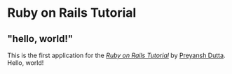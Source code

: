 # Ruby on Rails Tutorial

## "hello, world!"

This is the first application for the [*Ruby on Rails Tutorial*](https://www.railstutorial.org/) by [Preyansh Dutta](www.preyanshdutta.com/). Hello, world!